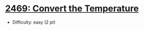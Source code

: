 # [2469: Convert the Temperature](https://leetcode.com/problems/convert-the-temperature/)
- Difficulty: easy (2 pt)
        